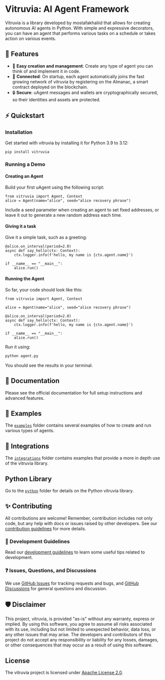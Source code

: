 # Vitruvia: AI Agent Framework

Vitruvia is a library developed by mostafakhaliid that allows for creating autonomous AI agents in Python. With simple and expressive decorators, you can have an agent that performs various tasks on a schedule or takes action on various events.

## 🚀 Features

- 🤖 **Easy creation and management**: Create any type of agent you can think of and implement it in code.
- 🔗 **Connected**: On startup, each agent automatically joins the fast growing network of vitruvia by registering on the Almanac, a smart contract deployed on the blockchain.
- 🔒 **Secure**: uAgent messages and wallets are cryptographically secured, so their identities and assets are protected.

## ⚡ Quickstart

### Installation

Get started with vitruvia by installing it for Python 3.9 to 3.12:

    pip install vitruvia

### Running a Demo

#### Creating an Agent

Build your first uAgent using the following script:

```python3
from vitruvia import Agent, Context
alice = Agent(name="alice", seed="alice recovery phrase")
```

Include a seed parameter when creating an agent to set fixed addresses, or leave it out to generate a new random address each time.

#### Giving it a task

Give it a simple task, such as a greeting:

```python3
@alice.on_interval(period=2.0)
async def say_hello(ctx: Context):
    ctx.logger.info(f'hello, my name is {ctx.agent.name}')

if __name__ == "__main__":
    alice.run()
```

#### Running the Agent

So far, your code should look like this:

```python3
from vitruvia import Agent, Context

alice = Agent(name="alice", seed="alice recovery phrase")

@alice.on_interval(period=2.0)
async def say_hello(ctx: Context):
    ctx.logger.info(f'hello, my name is {ctx.agent.name}')

if __name__ == "__main__":
    alice.run()
```

Run it using:

```bash
python agent.py
```

You should see the results in your terminal.

## 📖 Documentation

Please see the official documentation for full setup instructions and advanced features.

## 🌱 Examples

The [`examples`](https://github.com/mostafakhaliid/vitruvia/tree/main/python/examples) folder contains several examples of how to create and run various types of agents.

## 🌲 Integrations

The [`integrations`](https://github.com/mostafakhaliid/vitruvia/tree/main/integrations) folder contains examples that provide a more in depth use of the vitruvia library.

## Python Library

Go to the [`python`](https://github.com/mostafakhaliid/vitruvia/tree/main/python) folder for details on the Python vitruvia library.

## ✨ Contributing

All contributions are welcome! Remember, contribution includes not only code, but any help with docs or issues raised by other developers. See our [contribution guidelines](https://github.com/mostafakhaliid/vitruvia/blob/main/CONTRIBUTING.md) for more details.

### 📄 Development Guidelines

Read our [development guidelines](https://github.com/mostafakhaliid/vitruvia/blob/main/DEVELOPING.md) to learn some useful tips related to development.

### ❓ Issues, Questions, and Discussions

We use [GitHub Issues](https://github.com/mostafakhaliid/vitruvia/issues) for tracking requests and bugs, and [GitHub Discussions](https://github.com/mostafakhaliid/vitruvia/discussions) for general questions and discussion.

## 🛡 Disclaimer

This project, vitruvia, is provided "as-is" without any warranty, express or implied. By using this software, you agree to assume all risks associated with its use, including but not limited to unexpected behavior, data loss, or any other issues that may arise. The developers and contributors of this project do not accept any responsibility or liability for any losses, damages, or other consequences that may occur as a result of using this software.

## License

The vitruvia project is licensed under [Apache License 2.0](https://github.com/mostafakhaliid/vitruvia/blob/main/LICENSE).
